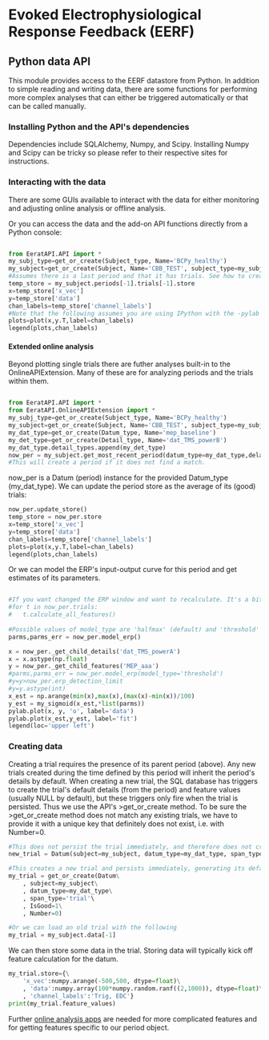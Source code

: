 # Evoked Electrophysiological Response Feedback (EERF)

## Python data API

This module provides access to the EERF datastore from Python.
In addition to simple reading and writing data, there are some functions for performing more complex analyses 
that can either be triggered automatically or that can be called manually.

### Installing Python and the API's dependencies

Dependencies include SQLAlchemy, Numpy, and Scipy.
Installing Numpy and Scipy can be tricky so please refer to their respective sites for instructions.

### Interacting with the data

There are some GUIs available to interact with the data for either monitoring and adjusting online analysis
or offline analysis.

Or you can access the data and the add-on API functions directly from a Python console:

```python

from EeratAPI.API import *
my_subj_type=get_or_create(Subject_type, Name='BCPy_healthy')
my_subject=get_or_create(Subject, Name='CBB_TEST', subject_type=my_subj_type, species_type='human')
#Assumes there is a last period and that it has trials. See how to create trials further below.
temp_store = my_subject.periods[-1].trials[-1].store
x=temp_store['x_vec']
y=temp_store['data']
chan_labels=temp_store['channel_labels']
#Note that the following assumes you are using IPython with the -pylab switch, or equivalent
plots=plot(x,y.T,label=chan_labels)
legend(plots,chan_labels)

```

#### Extended online analysis

Beyond plotting single trials there are futher analyses built-in to the OnlineAPIExtension.
Many of these are for analyzing periods and the trials within them.

```python

from EeratAPI.API import *
from EeratAPI.OnlineAPIExtension import *
my_subj_type=get_or_create(Subject_type, Name='BCPy_healthy')
my_subject=get_or_create(Subject, Name='CBB_TEST', subject_type=my_subj_type, species_type='human')
my_dat_type=get_or_create(Datum_type, Name='mep_baseline')
my_det_type=get_or_create(Detail_type, Name='dat_TMS_powerB')
my_dat_type.detail_types.append(my_det_type)
now_per = my_subject.get_most_recent_period(datum_type=my_dat_type,delay=12)
#This will create a period if it does not find a match.

```

now_per is a Datum (period) instance for the provided Datum_type (my_dat_type).
We can update the period store as the average of its (good) trials:

```python
now_per.update_store()
temp_store = now_per.store
x=temp_store['x_vec']
y=temp_store['data']
chan_labels=temp_store['channel_labels']
plots=plot(x,y.T,label=chan_labels)
legend(plots,chan_labels)
```

Or we can model the ERP's input-output curve for this period and get estimates of its parameters.

```python

#If you want changed the ERP window and want to recalculate. It's a bit slow.
#for t in now_per.trials:
#	t.calculate_all_features()
	
#Possible values of model_type are 'halfmax' (default) and 'threshold' 
parms,parms_err = now_per.model_erp()

x = now_per._get_child_details('dat_TMS_powerA')
x = x.astype(np.float)
y = now_per._get_child_features('MEP_aaa')
#parms,parms_err = now_per.model_erp(model_type='threshold')
#y=y>now_per.erp_detection_limit
#y=y.astype(int)
x_est = np.arange(min(x),max(x),(max(x)-min(x))/100)
y_est = my_sigmoid(x_est,*list(parms))
pylab.plot(x, y, 'o', label='data')
pylab.plot(x_est,y_est, label='fit')
legend(loc='upper left')
```

### Creating data

Creating a trial requires the presence of its parent period (above). Any new trials created during the
time defined by this period will inherit the period's details by default.
When creating a new trial, the SQL database has triggers to create the trial's
default details (from the period) and feature values (usually NULL by default), 
but these triggers only fire when the trial is persisted. Thus we use the API's >get_or_create method. 
To be sure the >get_or_create method does not match any existing trials, 
we have to provide it with a unique key that definitely does not exist, i.e. with Number=0.

```python
#This does not persist the trial immediately, and therefore does not create detail and feature entries until after a flush.
new_trial = Datum(subject=my_subject, datum_type=my_dat_type, span_type='trial', IsGood=1)

#This creates a new trial and persists immediately, generating its default details and features.
my_trial = get_or_create(Datum\
	, subject=my_subject\
	, datum_type=my_dat_type\
	, span_type='trial'\
	, IsGood=1\
	, Number=0)

#Or we can load an old trial with the following
my_trial = my_subject.data[-1]
```

We can then store some data in the trial. Storing data will typically kick off feature calculation for the datum.

```python
my_trial.store={\
	'x_vec':numpy.arange(-500,500, dtype=float)\
	, 'data':numpy.array(100*numpy.random.ranf((2,1000)), dtype=float)\
	, 'channel_labels':'Trig, EDC'}
print(my_trial.feature_values)
```

Further [online analysis apps](https://github.com/cboulay/EERAT/tree/master/python_apps/online_analysis) 
are needed for more complicated features and for getting features specific to our period object.